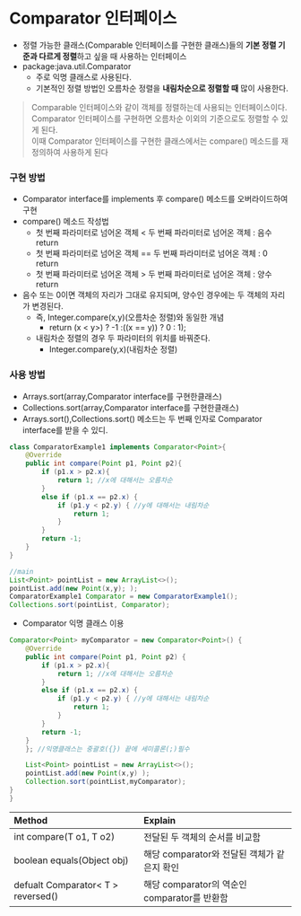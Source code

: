 # Comparator<T> 인터페이스
- 정렬 가능한 클래스(Comparable 인터페이스를 구현한 클래스)들의 **기본 정렬 기준과 다르게 정렬**하고 싶을 때 사용하는 인터페이스
- package:java.util.Comparator
    - 주로 익명 클래스로 사용된다.
    - 기본적인 정렬 방법인 오름차순 정렬을 **내림차순으로 정렬할 때** 많이 사용한다.

>Comparable 인터페이스와 같이 객체를 정렬하는데 사용되는 인터페이스이다.<br>
>Comparator 인터페이스를 구현하면 오름차순 이외의 기준으로도 정렬할 수 있게 된다. <br>
>이때 Comparator 인터페이스를 구현한 클래스에서는 compare() 메소드를 재정의하여 사용하게 된다

### 구현 방법
- Comparator interface를 implements 후 compare() 메소드를 오버라이드하여 구현
- compare() 메소드 작성법
    - 첫 번째 파라미터로 넘어온 객체 < 두 번째 파라미터로 넘어온 객체 : 음수 return
    - 첫 번째 파라미터로 넘어온 객체 == 두 번째 파라미터로 넘어온 객체 : 0 return
    - 첫 번째 파라미터로 넘어온 객체 > 두 번째 파라미터로 넘어온 객체 : 양수 return
- 음수 또는 0이면 객체의 자리가 그대로 유지되며, 양수인 경우에는 두 객체의 자리가 변경된다.
    - 즉, Integer.compare(x,y)(오름차순 정렬)와 동일한 개념
        - return (x < y>) ? -1 :((x == y)) ? 0 : 1);
    - 내림차순 정렬의 경우 두 파라미터의 위치를 바꿔준다.
        - Integer.compare(y,x)(내림차순 정렬)

### 사용 방법
- Arrays.sort(array,Comparator interface를 구현한클래스)
- Collections.sort(array,Comparator interface를 구현한클래스)
- Arrays.sort(),Collections.sort() 메소드는 두 번째 인자로 Comparator interface를 받을 수 있디.

```java
class ComparatorExample1 implements Comparator<Point>{
    @Override
    public int compare(Point p1, Point p2){
        if (p1.x > p2.x){
            return 1; //x에 대해서는 오름차순
        }
        else if (p1.x == p2.x) {
            if (p1.y < p2.y) { //y에 대해서는 내림차순
                return 1;
            }
        }
        return -1;
    }
}

//main
List<Point> pointList = new ArrayList<>();
pointList.add(new Point(x,y); );
ComparatorExample1 Comparator = new ComparatorExample1();
Collections.sort(pointList, Comparator);
```


- Comparator 익명 클래스 이용

```java
Comparator<Point> myComparator = new Comparator<Point>() {
    @Override
    public int compare(Point p1, Point p2) {
        if (p1.x > p2.x){
            return 1; //x에 대해서는 오름차순
        }
        else if (p1.x == p2.x) {
            if (p1.y < p2.y) { //y에 대해서는 내림차순
                return 1;
            }
        }
        return -1;
    }
    }; //익명클래스는 중괄호({}) 끝에 세미콜론(;)필수

    List<Point> pointList = new ArrayList<>();
    pointList.add(new Point(x,y) );
    Collection.sort(pointList,myComparator);
}
}
```

|Method|Explain|
|:-----|:-----|
|int compare(T o1, T o2)|전달된 두 객체의 순서를 비교함|
|boolean equals(Object obj)|해당 comparator와 전달된 객체가 같은지 확인|
|defualt Comparator< T > reversed()|해당 comparator의 역순인 comparator를 반환함|